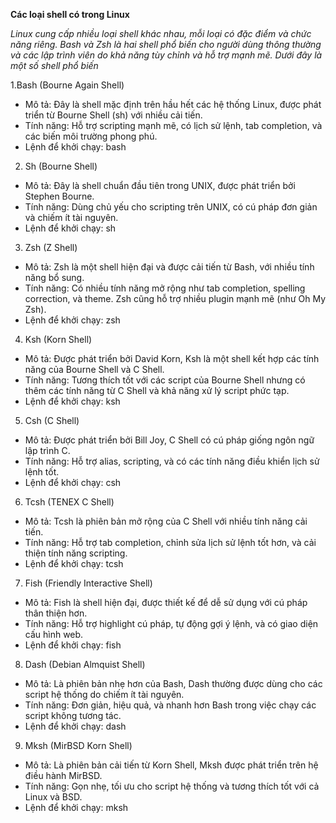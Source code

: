 **Các loại shell có trong Linux**

*Linux cung cấp nhiều loại shell khác nhau, mỗi loại có đặc điểm và chức năng riêng. Bash và Zsh là hai shell phổ biến cho người dùng thông thường và các lập trình viên do khả năng tùy chỉnh và hỗ trợ mạnh mẽ. Dưới đây là một số shell phổ biến*

1.Bash (Bourne Again Shell)
- Mô tả: Đây là shell mặc định trên hầu hết các hệ thống Linux, được phát triển từ Bourne Shell (sh) với nhiều cải tiến.
- Tính năng: Hỗ trợ scripting mạnh mẽ, có lịch sử lệnh, tab completion, và các biến môi trường phong phú.
- Lệnh để khởi chạy: bash
2. Sh (Bourne Shell)
- Mô tả: Đây là shell chuẩn đầu tiên trong UNIX, được phát triển bởi Stephen Bourne.
- Tính năng: Dùng chủ yếu cho scripting trên UNIX, có cú pháp đơn giản và chiếm ít tài nguyên.
- Lệnh để khởi chạy: sh
3. Zsh (Z Shell)
- Mô tả: Zsh là một shell hiện đại và được cải tiến từ Bash, với nhiều tính năng bổ sung.
- Tính năng: Có nhiều tính năng mở rộng như tab completion, spelling correction, và theme. Zsh cũng hỗ trợ nhiều plugin mạnh mẽ (như Oh My Zsh).
- Lệnh để khởi chạy: zsh
4. Ksh (Korn Shell)
- Mô tả: Được phát triển bởi David Korn, Ksh là một shell kết hợp các tính năng của Bourne Shell và C Shell.
- Tính năng: Tương thích tốt với các script của Bourne Shell nhưng có thêm các tính năng từ C Shell và khả năng xử lý script phức tạp.
- Lệnh để khởi chạy: ksh
5. Csh (C Shell)
- Mô tả: Được phát triển bởi Bill Joy, C Shell có cú pháp giống ngôn ngữ lập trình C.
- Tính năng: Hỗ trợ alias, scripting, và có các tính năng điều khiển lịch sử lệnh tốt.
- Lệnh để khởi chạy: csh
6. Tcsh (TENEX C Shell)
- Mô tả: Tcsh là phiên bản mở rộng của C Shell với nhiều tính năng cải tiến.
- Tính năng: Hỗ trợ tab completion, chỉnh sửa lịch sử lệnh tốt hơn, và cải thiện tính năng scripting.
- Lệnh để khởi chạy: tcsh
7. Fish (Friendly Interactive Shell)
- Mô tả: Fish là shell hiện đại, được thiết kế để dễ sử dụng với cú pháp thân thiện hơn.
- Tính năng: Hỗ trợ highlight cú pháp, tự động gợi ý lệnh, và có giao diện cấu hình web.
- Lệnh để khởi chạy: fish
8. Dash (Debian Almquist Shell)
- Mô tả: Là phiên bản nhẹ hơn của Bash, Dash thường được dùng cho các script hệ thống do chiếm ít tài nguyên.
- Tính năng: Đơn giản, hiệu quả, và nhanh hơn Bash trong việc chạy các script không tương tác.
- Lệnh để khởi chạy: dash
9. Mksh (MirBSD Korn Shell)
- Mô tả: Là phiên bản cải tiến từ Korn Shell, Mksh được phát triển trên hệ điều hành MirBSD.
- Tính năng: Gọn nhẹ, tối ưu cho script hệ thống và tương thích tốt với cả Linux và BSD.
- Lệnh để khởi chạy: mksh


